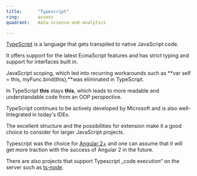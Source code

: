 ```yaml
---
title:      "Typescript"
ring:       assess
quadrant:   data-science-and-analytics

---
```


[TypeScript](https://www.typescriptlang.org/) is a language that gets transpiled to native JavaScript code.

It offers support for the latest EcmaScript features and has strict typing and support for interfaces built in.

JavaScript scoping, which led into recurring workarounds such as **var self = this, myFunc.bind(this)_,_**was eliminated in TypeScript.

In TypeScript **this** stays **this**, which leads to more readable and understandable code from an OOP perspective.

TypeScript continues to be actively developed by Microsoft and is also well-Integrated in today's IDEs.

The excellent structure and the possibilities for extension make it a good choice to consider for larger JavaScript projects.

Typescript was the choice for [Angular 2+](/data-science-and-analytics/angular-2.html) and one can assume that it will get more traction with the success of Angular 2 in the future.

There are also projects that support Typescript „code execution“ on the server such as [ts-node](https://www.npmjs.com/package/ts-node).
